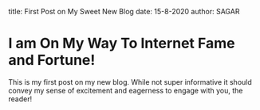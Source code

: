title: First Post on My Sweet New Blog
date: 15-8-2020
author: SAGAR

# I am On My Way To Internet Fame and Fortune!

This is my first post on my new blog. While not super informative it
should convey my sense of excitement and eagerness to engage with you,
the reader!

